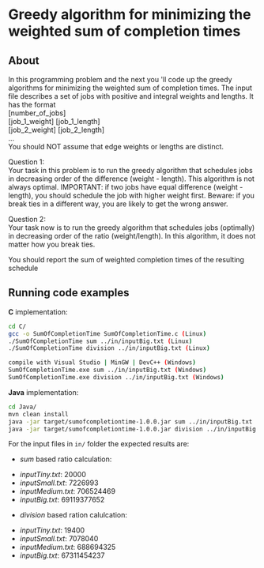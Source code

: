 Greedy algorithm for minimizing the weighted sum of completion times
===================

About
------------
In this programming problem and the next you 'll code up the greedy algorithms for minimizing the weighted sum of completion times. 
The input file describes a set of jobs with positive and integral weights and lengths. 
It has the format  
[number_of_jobs]  
[job_1_weight] [job_1_length]  
[job_2_weight] [job_2_length]  
...  
You should NOT assume that edge weights or lengths are distinct.  

Question 1:  
Your task in this problem is to run the greedy algorithm that schedules jobs in 
decreasing order of the difference (weight - length). This algorithm is not always optimal.
IMPORTANT: if two jobs have equal difference (weight - length), you should schedule the job 
with higher weight first. 
Beware: if you break ties in a different way, you are likely to get the wrong answer.  

Question 2:  
Your task now is to run the greedy algorithm that schedules jobs (optimally) 
in decreasing order of the ratio (weight/length). In this algorithm, it does not 
matter how you break ties.  

You should report the sum of weighted completion times of the resulting schedule  

Running code examples
------------
**C** implementation:  
```sh
cd C/
gcc -o SumOfCompletionTime SumOfCompletionTime.c (Linux)
./SumOfCompletionTime sum ../in/inputBig.txt (Linux)
./SumOfCompletionTime division ../in/inputBig.txt (Linux)

compile with Visual Studio | MinGW | DevC++ (Windows)
SumOfCompletionTime.exe sum ../in/inputBig.txt (Windows)
SumOfCompletionTime.exe division ../in/inputBig.txt (Windows)
```
**Java** implementation:
```sh
cd Java/
mvn clean install
java -jar target/sumofcompletiontime-1.0.0.jar sum ../in/inputBig.txt
java -jar target/sumofcompletiontime-1.0.0.jar division ../in/inputBig.txt
```

For the input files in `in/` folder the expected results are:  
* *sum* based ratio calculation:
 - *inputTiny.txt*: 20000
 - *inputSmall.txt*: 7226993
 - *inputMedium.txt*: 706524469
 - *inputBig.txt*: 69119377652  

* *division* based ration calulcation: 
 - *inputTiny.txt*: 19400
 - *inputSmall.txt*: 7078040
 - *inputMedium.txt*: 688694325
 - *inputBig.txt*: 67311454237    

